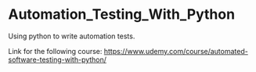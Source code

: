 # Automation_Testing_With_Python
 Using python to write automation tests.
 
 Link for the following course: https://www.udemy.com/course/automated-software-testing-with-python/
